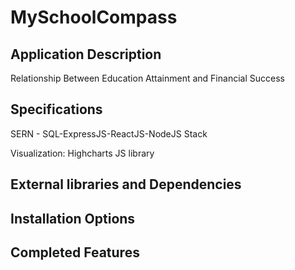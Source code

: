 # MySchoolCompass

## Application Description
Relationship Between Education Attainment and Financial Success

## Specifications
SERN - SQL-ExpressJS-ReactJS-NodeJS Stack

Visualization: Highcharts JS library

## External libraries and Dependencies

## Installation Options

## Completed Features
